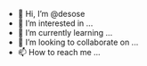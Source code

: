 - 👋 Hi, I’m @desose
- 👀 I’m interested in ...
- 🌱 I’m currently learning ...
- 💞️ I’m looking to collaborate on ...
- 📫 How to reach me ...

<!---
desose/desose is a ✨ special ✨ repository because its `README.md` (this file) appears on your GitHub profile.
You can click the Preview link to take a look at your changes.
--->
